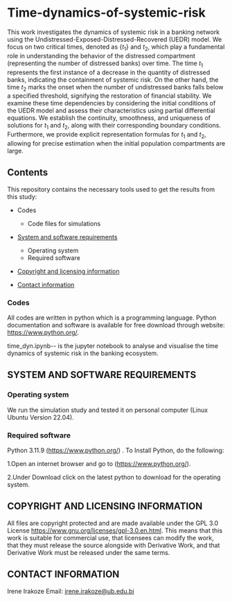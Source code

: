# Time-dynamics-of-systemic-risk


This work investigates the dynamics of systemic risk in a banking network using the Undistressed-Exposed-Distressed-Recovered (UEDR) model. We focus on two critical times, denoted as {$t_1$} and $t_2$, which play a fundamental role in understanding the behavior of the distressed compartment (representing the number of distressed banks) over time. The time $t_1$ represents the first instance of a decrease in the quantity of distressed banks, indicating the containment of systemic risk. On the other hand, the time $t_2$ marks the onset when the number of undistressed banks falls below a specified threshold, signifying the restoration of financial stability.   We examine these time dependencies by considering the initial conditions of the UEDR model and assess their characteristics using partial differential equations. We establish the continuity, smoothness, and uniqueness of solutions for $t_1$ and $t_2$, along with their corresponding boundary conditions. Furthermore, we provide explicit representation formulas for $t_1$ and $t_2$, allowing for precise estimation when the initial population compartments are large.

## Contents

This repository contains the  necessary tools used to get the results from this study:

* Codes
   * Code files for simulations
   
* [System and software requirements](#system-and-software-requirements)
    * Operating system
    * Required software
* [Copyright and licensing information](#copyright-and-licensing-information)
* [Contact information](#contact-information)

### Codes 

All codes are written in python which is a  programming language. Python documentation and software is available for free download through website: https://www.python.org/.

time_dyn.ipynb-- is the jupyter notebook to analyse and visualise the time dynamics of systemic risk in the banking ecosystem.



## SYSTEM AND SOFTWARE REQUIREMENTS


### Operating system
We run the simulation study  and tested it on personal computer (Linux Ubuntu Version 22.04).

### Required software
Python 3.11.9 (https://www.python.org/) . To Install Python, do the following:

1.Open an internet browser and go to (https://www.python.org/).

2.Under Download click on the latest python to download for the operating system.


## COPYRIGHT AND LICENSING INFORMATION

All files are copyright protected and are made available under the GPL 3.0 License <https://www.gnu.org/licenses/gpl-3.0.en.html>. This means that this work is suitable for commercial use, that licensees can modify the work, that they must release the source alongside with Derivative Work, and that Derivative Work must be released under the same terms.


## CONTACT INFORMATION

Irene Irakoze
Email: <irene.irakoze@ub.edu.bi>


